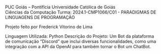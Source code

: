 PUC Goiás – Pontifícia Universidade Católica de Goiás            
Ciências da Computação
Turma: 2024.1-CMP1066/C01 - PARADIGMAS DE LINGUAGENS DE PROGRAMAÇÃO

Projeto feito por Frederick Vitorino de Lima

Linguagem Utilizada: Python
Descrição do Projeto: Um Bot da plataforma de comunicação “Discord” que inclui diversas funcionalidades, como uma integração com a API da OpenAI para também tornar o Bot um ChatBot.

